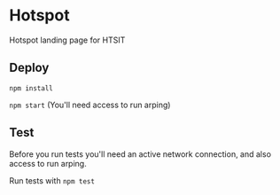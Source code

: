 Hotspot
=======

Hotspot landing page for HTSIT

## Deploy
`npm install`

`npm start` (You'll need access to run arping)

## Test
Before you run tests you'll need an active network connection,
and also access to run arping.

Run tests with
`npm test`
